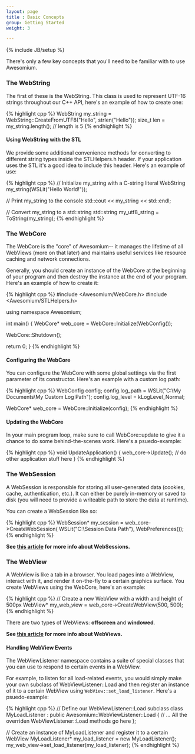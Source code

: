 ```yaml
---
layout: page
title : Basic Concepts
group: Getting Started
weight: 3

---
```

{% include JB/setup %}

There's only a few key concepts that you'll need to be familiar with to use Awesomium.

### The WebString

The first of these is the WebString. This class is used to represent UTF-16 strings throughout our C++ API, here's an example of how to create one:

{% highlight cpp %}
WebString my_string = WebString::CreateFromUTF8("Hello", strlen("Hello"));
size_t len = my_string.length(); // length is 5
{% endhighlight %}
 

#### Using WebString with the STL
We provide some additional convenience methods for converting to different string types inside the STLHelpers.h header. If your application uses the STL it's a good idea to include this header. Here's an example of use:

{% highlight cpp %}
// Initialize my_string with a C-string literal
WebString my_string(WSLit("Hello World!"));

// Print my_string to the console
std::cout << my_string << std::endl;

// Convert my_string to a std::string
std::string my_utf8_string = ToString(my_string);
{% endhighlight %}

### The WebCore
The WebCore is the "core" of Awesomium-- it manages the lifetime of all WebViews (more on that later) and maintains useful services like resource caching and network connections.

Generally, you should create an instance of the WebCore at the beginning of your program and then destroy the instance at the end of your program. Here's an example of how to create it:

{% highlight cpp %}
#include <Awesomium/WebCore.h>
#include <Awesomium/STLHelpers.h>

using namespace Awesomium;

int main() {
  WebCore* web_core = WebCore::Initialize(WebConfig());

  WebCore::Shutdown();

  return 0;
}
{% endhighlight %}

#### Configuring the WebCore
You can configure the WebCore with some global settings via the first parameter of its constructor. Here's an example with a custom log path:

{% highlight cpp %}
WebConfig config;
config.log_path = WSLit("C:\\My Documents\\My Custom Log Path");
config.log_level = kLogLevel_Normal;

WebCore* web_core = WebCore::Initialize(config);
{% endhighlight %}

#### Updating the WebCore
In your main program loop, make sure to call WebCore::update to give it a chance to do some behind-the-scenes work. Here's a psuedo-example:

{% highlight cpp %}
void UpdateApplication() {
  web_core->Update();
  // do other application stuff here
}
{% endhighlight %}

### The WebSession
A WebSession is responsible for storing all user-generated data (cookies, cache, authentication, etc.). It can either be purely in-memory or saved to disk (you will need to provide a writeable path to store the data at runtime).

You can create a WebSession like so:

{% highlight cpp %}
WebSession* my_session = web_core->CreateWebSession(
  WSLit("C:\\Session Data Path"), WebPreferences());
{% endhighlight %}

__See [this article](../general-use/using-web-sessions.html) for more info about WebSessions.__

### The WebView
A WebView is like a tab in a browser. You load pages into a WebView, interact with it, and render it on-the-fly to a certain graphics surface. You create WebViews using the WebCore, here's an example:

{% highlight cpp %}
// Create a new WebView with a width and height of 500px
WebView* my_web_view = web_core->CreateWebView(500, 500);
{% endhighlight %}

There are two types of WebViews: __offscreen__ and __windowed__. 

__See [this article](../general-use/introduction-to-web-views.html) for more info about WebViews.__
 
#### Handling WebView Events
The WebViewListener namespace contains a suite of special classes that you can use to respond to certain events in a WebView.

For example, to listen for all load-related events, you would simply make your own subclass of WebViewListener::Load and then register an instance of it to a certain WebView using `WebView::set_load_listener`. Here's a psuedo-example:

{% highlight cpp %}
// Define our WebViewListener::Load subclass
class MyLoadListener : public Awesomium::WebViewListener::Load {
  // ... All the overriden WebViewListener::Load methods go here
};

// Create an instance of MyLoadListener and register it to a certain WebView
MyLoadListener* my_load_listener = new MyLoadListener();
my_web_view->set_load_listener(my_load_listener);
{% endhighlight %}